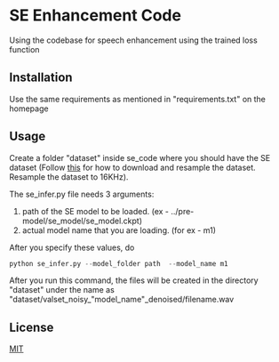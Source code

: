 # SE Enhancement Code

Using the codebase for speech enhancement using the trained loss function

## Installation

Use the same requirements as mentioned in "requirements.txt" on the homepage

## Usage

Create a folder "dataset" inside se_code where you should have the SE dataset (Follow [this]((https://github.com/francoisgermain/SpeechDenoisingWithDeepFeatureLosses)) for how to download and resample the dataset. Resample the dataset to 16KHz).

The se_infer.py file needs 3 arguments:
1) path of the SE model to be loaded. (ex - ../pre-model/se_model/se_model.ckpt)
2) actual model name that you are loading. (for ex - m1)

After you specify these values, do 
```python
python se_infer.py --model_folder path  --model_name m1 
```
After you run this command, the files will be created in the directory "dataset" under the name as "dataset/valset_noisy_"model_name"_denoised/filename.wav

## License
[MIT](https://choosealicense.com/licenses/mit/)
